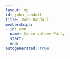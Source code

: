 ```yaml
---
layout: mp
id: john_randall
title: John Randall
memberships:
- id: con
  name: Conservative Party
  start: 
  end: 
autogenerated: true
---
```

